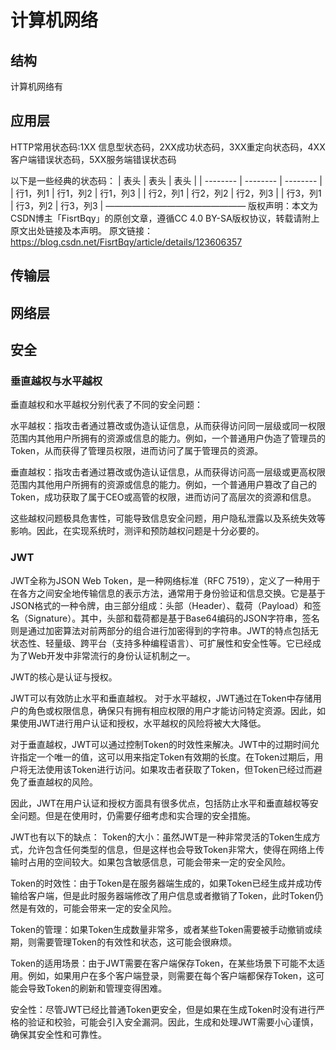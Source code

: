 # 计算机网络

## 结构
计算机网络有


## 应用层
HTTP常用状态码:1XX 信息型状态码，2XX成功状态码，3XX重定向状态码，4XX客户端错误状态码，5XX服务端错误状态码

以下是一些经典的状态码：
| 表头     | 表头     | 表头     |
| -------- | -------- | -------- |
| 行1，列1 | 行1，列2 | 行1，列3 |
| 行2，列1 | 行2，列2 | 行2，列3 |
| 行3，列1 | 行3，列2 | 行3，列3 |
————————————————
版权声明：本文为CSDN博主「FisrtBqy」的原创文章，遵循CC 4.0 BY-SA版权协议，转载请附上原文出处链接及本声明。
原文链接：https://blog.csdn.net/FisrtBqy/article/details/123606357


## 传输层

## 网络层

## 安全
### 垂直越权与水平越权
垂直越权和水平越权分别代表了不同的安全问题：

水平越权：指攻击者通过篡改或伪造认证信息，从而获得访问同一层级或同一权限范围内其他用户所拥有的资源或信息的能力。例如，一个普通用户伪造了管理员的Token，从而获得了管理员权限，进而访问了属于管理员的资源。

垂直越权：指攻击者通过篡改或伪造认证信息，从而获得访问高一层级或更高权限范围内其他用户所拥有的资源或信息的能力。例如，一个普通用户篡改了自己的Token，成功获取了属于CEO或高管的权限，进而访问了高层次的资源和信息。

这些越权问题极具危害性，可能导致信息安全问题，用户隐私泄露以及系统失效等影响。因此，在实现系统时，测评和预防越权问题是十分必要的。

### JWT
JWT全称为JSON Web Token，是一种网络标准（RFC 7519），定义了一种用于在各方之间安全地传输信息的表示方法，通常用于身份验证和信息交换。它是基于JSON格式的一种令牌，由三部分组成：头部（Header）、载荷（Payload）和签名（Signature）。其中，头部和载荷都是基于Base64编码的JSON字符串，签名则是通过加密算法对前两部分的组合进行加密得到的字符串。JWT的特点包括无状态性、轻量级、跨平台（支持多种编程语言）、可扩展性和安全性等。它已经成为了Web开发中非常流行的身份认证机制之一。

JWT的核心是认证与授权。

JWT可以有效防止水平和垂直越权。
对于水平越权，JWT通过在Token中存储用户的角色或权限信息，确保只有拥有相应权限的用户才能访问特定资源。因此，如果使用JWT进行用户认证和授权，水平越权的风险将被大大降低。

对于垂直越权，JWT可以通过控制Token的时效性来解决。JWT中的过期时间允许指定一个唯一的值，这可以用来指定Token有效期的长度。在Token过期后，用户将无法使用该Token进行访问。如果攻击者获取了Token，但Token已经过而避免了垂直越权的风险。

因此，JWT在用户认证和授权方面具有很多优点，包括防止水平和垂直越权等安全问题。但是在使用时，仍需要仔细考虑和实合理的安全措施。

JWT也有以下的缺点：
Token的大小：虽然JWT是一种非常灵活的Token生成方式，允许包含任何类型的信息，但是这样也会导致Token非常大，使得在网络上传输时占用的空间较大。如果包含敏感信息，可能会带来一定的安全风险。

Token的时效性：由于Token是在服务器端生成的，如果Token已经生成并成功传输给客户端，但是此时服务器端修改了用户信息或者撤销了Token，此时Token仍然是有效的，可能会带来一定的安全风险。

Token的管理：如果Token生成数量非常多，或者某些Token需要被手动撤销或续期，则需要管理Token的有效性和状态，这可能会很麻烦。

Token的适用场景：由于JWT需要在客户端保存Token，在某些场景下可能不太适用。例如，如果用户在多个客户端登录，则需要在每个客户端都保存Token，这可能会导致Token的刷新和管理变得困难。

安全性：尽管JWT已经比普通Token更安全，但是如果在生成Token时没有进行严格的验证和校验，可能会引入安全漏洞。因此，生成和处理JWT需要小心谨慎，确保其安全性和可靠性。
